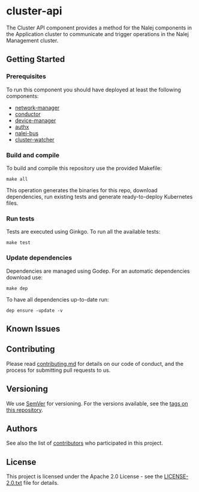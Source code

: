 # cluster-api

The Cluster API component provides a method for the Nalej components in the Application cluster to communicate
and trigger operations in the Nalej Management cluster.

## Getting Started

### Prerequisites

To run this component you should have deployed at least the following components:

* [network-manager](https://github.com/nalej/network-manager)
* [conductor](https://github.com/nalej/conductor)
* [device-manager](https://github.com/nalej/device-manager)
* [authx](https://github.com/nalej/authx)
* [nalej-bus](https://github.com/nalej/nalej-bus)
* [cluster-watcher](https://github.com/nalej/cluster-watcher)

### Build and compile

To build and compile this repository use the provided Makefile:

```shell script
make all
```

This operation generates the binaries for this repo, download dependencies,
run existing tests and generate ready-to-deploy Kubernetes files.

### Run tests

Tests are executed using Ginkgo. To run all the available tests:

```shell script
make test
```

### Update dependencies

Dependencies are managed using Godep. For an automatic dependencies download use:

```shell script
make dep
```

To have all dependencies up-to-date run:

```shell script
dep ensure -update -v
```

## Known Issues

## Contributing

Please read [contributing.md](contributing.md) for details on our code of conduct, and the process for submitting pull requests to us.

## Versioning

We use [SemVer](http://semver.org/) for versioning. For the versions available, see the [tags on this repository](https://github.com/your/project/tags). 

## Authors

See also the list of [contributors](https://github.com/nalej/grpc-utils/contributors) who participated in this project.

## License
This project is licensed under the Apache 2.0 License - see the [LICENSE-2.0.txt](LICENSE-2.0.txt) file for details.
